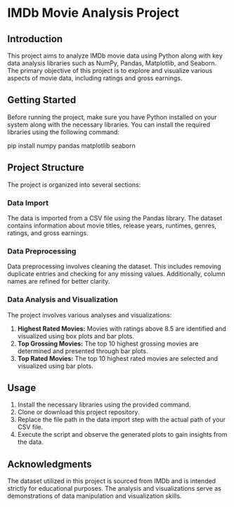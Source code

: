 
# IMDb Movie Analysis Project

## Introduction

This project aims to analyze IMDb movie data using Python along with key data analysis libraries such as NumPy, Pandas, Matplotlib, and Seaborn. The primary objective of this project is to explore and visualize various aspects of movie data, including ratings and gross earnings.

## Getting Started

Before running the project, make sure you have Python installed on your system along with the necessary libraries. You can install the required libraries using the following command:


pip install numpy pandas matplotlib seaborn


## Project Structure

The project is organized into several sections:

### Data Import

The data is imported from a CSV file using the Pandas library. The dataset contains information about movie titles, release years, runtimes, genres, ratings, and gross earnings.

### Data Preprocessing

Data preprocessing involves cleaning the dataset. This includes removing duplicate entries and checking for any missing values. Additionally, column names are refined for better clarity.

### Data Analysis and Visualization

The project involves various analyses and visualizations:

1. **Highest Rated Movies:** Movies with ratings above 8.5 are identified and visualized using box plots and bar plots.
2. **Top Grossing Movies:** The top 10 highest grossing movies are determined and presented through bar plots.
3. **Top Rated Movies:** The top 10 highest rated movies are selected and visualized using bar plots.

## Usage

1. Install the necessary libraries using the provided command.
2. Clone or download this project repository.
3. Replace the file path in the data import step with the actual path of your CSV file.
4. Execute the script and observe the generated plots to gain insights from the data.

## Acknowledgments

The dataset utilized in this project is sourced from IMDb and is intended strictly for educational purposes. The analysis and visualizations serve as demonstrations of data manipulation and visualization skills.



